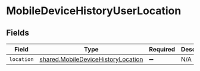 # MobileDeviceHistoryUserLocation


## Fields

| Field                                                                                           | Type                                                                                            | Required                                                                                        | Description                                                                                     |
| ----------------------------------------------------------------------------------------------- | ----------------------------------------------------------------------------------------------- | ----------------------------------------------------------------------------------------------- | ----------------------------------------------------------------------------------------------- |
| `location`                                                                                      | [shared.MobileDeviceHistoryLocation](../../../sdk/models/shared/mobiledevicehistorylocation.md) | :heavy_minus_sign:                                                                              | N/A                                                                                             |